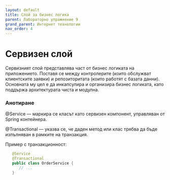 ```yaml
---
layout: default
title: Слой за бизнес логика
parent: Лабораторно упражнение 9
grand_parent: Интернет технологии
nav_order: 4
---
```


# Сервизен слой

Сервизният слой представлява част от бизнес логиката на приложението. Поставя се между контролерите (които обслужват клиентските заявки) и репозиторитата (които работят с базата данни). Основната му цел е да инкапсулира и организира бизнес логиката, като поддържа архитектурата чиста и модулна.

### Анотиране

@Service — маркира се класът като сервизен компонент, управляван от Spring контейнера.

@Transactional — указва се, че даден метод или клас трябва да бъде изпълняван в рамките на транзакция.

Пример с транзакционност:

```java
   @Service
   @Transactional
   public class OrderService {
      // ...
   }
```

